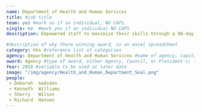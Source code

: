 ```yaml
---
name: Department of Health and Human Services
title: #job title
team: yes #mark no if an individual, NO CAPS
single: no  #mark yes if an individual NO CAPS
description: Empowered staff to maximize their skills through a 90-day rotational program for Centers of Medicare and Medicaid Services employees. This program has  improved employee morale, maximized efficiency,  promoted developmental opportunities, and transformed the culture of staff.

#description of why there winning award, in an excel spreadsheet
category: hhs #reference list of categories
agency: Department of Health and Human Services #name of agency, capitalize first letter of each name
award: Agency #type of award, either Agency, Council, or President's; this is case sensitive so make sure to match the options listed exactly. This section generates the format of the card
Year: 2018 #variable to be used at later date
image: "/img/agency/Health_and_Human_Department_Seal.png"
people:
 - Deborah	Gadsden
 - Kenneth	Williams
 - Sherry	Wilson
 - Richard	Hansen
---
```

